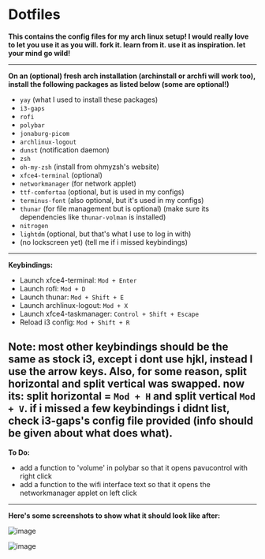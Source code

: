 # Dotfiles

**This contains the config files for my arch linux setup!
I would really love to let you use it as you will. fork it. learn from it. use it as inspiration. let your mind go wild!**

*************************************************************************************************************************

**On an (optional) fresh arch installation (archinstall or archfi will work too),
install the following packages as listed below (some are optional!)**

- `yay` (what I used to install these packages)
- `i3-gaps`
- `rofi`
- `polybar`
- `jonaburg-picom`
- `archlinux-logout`
- `dunst` (notification daemon)
- `zsh`
- `oh-my-zsh` (install from ohmyzsh's website)
- `xfce4-terminal` (optional)
- `networkmanager` (for network applet)
- `ttf-comfortaa` (optional, but is used in my configs)
- `terminus-font` (also optional, but it's used in my configs)
- `thunar` (for file management but is optional) (make sure its dependencies like `thunar-volman` is installed)
- `nitrogen`
- `lightdm` (optional, but that's what I use to log in with)
- (no lockscreen yet) (tell me if i missed keybindings)
--------------------------------------------------------------------------------------------------------------------------

**Keybindings:**

* Launch xfce4-terminal:    `Mod + Enter`
* Launch rofi:              `Mod + D`
* Launch thunar:            `Mod + Shift + E`
* Launch archlinux-logout:  `Mod + X`
* Launch xfce4-taskmanager: `Control + Shift + Escape`
* Reload i3 config:         `Mod + Shift + R`

**Note: most other keybindings should be the same as stock i3, except i dont use hjkl, instead I use the arrow keys. Also, for some reason, split horizontal and split vertical was swapped. now its: split horizontal = `Mod + H` and split vertical `Mod + V`. if i missed a few keybindings i didnt list, check i3-gaps's config file provided (info should be given about what does what).**
--------------------------------------------------------------------------------------------------------------------------

**To Do:**

+ add a function to 'volume' in polybar so that it opens pavucontrol with right click
+ add a function to the wifi interface text so that it opens the networkmanager applet on left click

--------------------------------------------------------------------------------------------------------------------------

**Here's some screenshots to show what it should look like after:**

![image](https://user-images.githubusercontent.com/66907984/171918269-535d9b8f-9c92-4d4d-a896-d05cd774041e.png)

![image](https://user-images.githubusercontent.com/66907984/171918333-e5757390-11b7-431e-bab3-d7923e60cf8f.png)
